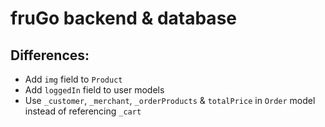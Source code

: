 # fruGo backend & database

## **Differences**:

- Add `img` field to `Product`
- Add `loggedIn` field to user models
- Use `_customer`, `_merchant`, `_orderProducts` & `totalPrice` in `Order` model instead of referencing `_cart`
